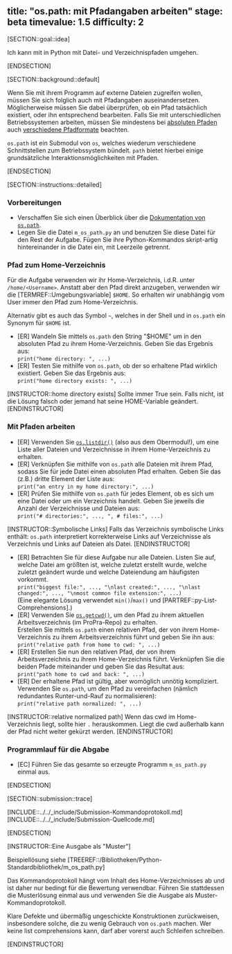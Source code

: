 title: "os.path: mit Pfadangaben arbeiten"
stage: beta
timevalue: 1.5
difficulty: 2
---

[SECTION::goal::idea]

Ich kann mit in Python mit Datei- und Verzeichnispfaden umgehen.

[ENDSECTION]

[SECTION::background::default]

Wenn Sie mit ihrem Programm auf externe Dateien zugreifen wollen, müssen Sie sich folglich auch 
mit Pfadangaben auseinandersetzen. Möglicherweise müssen Sie dabei überprüfen, ob ein Pfad 
tatsächlich existiert, oder ihn entsprechend bearbeiten. Falls Sie mit unterschiedlichen 
Betriebssystemen arbeiten, müssen Sie mindestens bei 
[absoluten Pfaden](https://www.redhat.com/sysadmin/linux-path-absolute-relative) 
auch 
[verschiedene Pfadformate](https://stackoverflow.com/a/62328554/2810305) 
beachten.

`os.path` ist ein Submodul von `os`, welches wiederum verschiedene Schnittstellen zum 
Betriebssystem bündelt. `path` bietet hierbei einige grundsätzliche Interaktionsmöglichkeiten 
mit Pfaden.

[ENDSECTION]

[SECTION::instructions::detailed]

### Vorbereitungen

- Verschaffen Sie sich einen Überblick über die
  [Dokumentation von `os.path`](https://docs.python.org/3/library/os.path.html).
- Legen Sie die Datei `m_os_path.py` an und benutzen Sie diese Datei für den Rest der 
  Aufgabe. Fügen Sie ihre Python-Kommandos skript-artig hintereinander in die Datei ein, mit 
  Leerzeile getrennt.

### Pfad zum Home-Verzeichnis

Für die Aufgabe verwenden wir ihr Home-Verzeichnis, i.d.R. unter `/home/<Username>`. 
Anstatt aber den Pfad direkt anzugeben, verwenden wir die [TERMREF::Umgebungsvariable] `$HOME`. 
So erhalten wir unabhängig vom User immer den Pfad zum Home-Verzeichnis.

Alternativ gibt es auch das Symbol `~`, welches in der Shell und in `os.path` 
ein Synonym für `$HOME` ist.

- [ER] Wandeln Sie mittels `os.path` den String "$HOME" um in den absoluten Pfad zu ihrem Home-Verzeichnis.
  Geben Sie das Ergebnis aus:    
  `print("home directory: ", ...)`
- [ER] Testen Sie mithilfe von `os.path`, ob der so erhaltene Pfad wirklich existiert. 
  Geben Sie das Ergebnis aus:    
  `print("home directory exists: ", ...)`

[INSTRUCTOR::home directory exists]
Sollte immer True sein. Falls nicht, ist die Lösung falsch oder jemand hat seine HOME-Variable geändert.
[ENDINSTRUCTOR]


### Mit Pfaden arbeiten

- [ER] Verwenden Sie [`os.listdir()`](https://docs.python.org/3/library/os.html#os.listdir) (also aus dem Obermodul!), um 
  eine Liste aller Dateien und Verzeichnisse in ihrem Home-Verzeichnis zu erhalten.
- [ER] Verknüpfen Sie mithilfe von `os.path` alle Dateien mit ihrem Pfad, sodass Sie für jede Datei
  einen absoluten Pfad erhalten. Geben Sie das (z.B.) dritte Element der Liste aus:  
  `print("an entry in my home directory:", ...)`
- [ER] Prüfen Sie mithilfe von `os.path` für jedes Element, ob es sich um eine Datei oder um ein 
  Verzeichnis handelt. Geben Sie jeweils die Anzahl der Verzeichnisse und Dateien aus:  
  `print("# directories:", ..., ", # files:", ...)`

[INSTRUCTOR::Symbolische Links]
Falls das Verzeichnis symbolische Links enthält: `os.path` interpretiert korrekterweise
Links auf Verzeichnisse als Verzeichnis und Links auf Dateien als Datei.
[ENDINSTRUCTOR]

- [ER] Betrachten Sie für diese Aufgabe nur alle Dateien. Listen Sie auf, welche Datei am größten 
  ist, welche zuletzt erstellt wurde, welche zuletzt geändert wurde und welche Dateiendung am 
  häufigsten vorkommt.  
  `print("biggest file:", ..., "\nlast created:", ..., "\nlast changed:", ..., "\nmost common file extension:", ...)`  
  (Eine elegante Lösung verwendet `min()`/`max()` und [PARTREF::py-List-Comprehensions].)
- [ER] Verwenden Sie [`os.getcwd()`](https://docs.python.org/3/library/os.html#os.getcwd), um 
  den Pfad zu ihrem aktuellen Arbeitsverzeichnis (im ProPra-Repo) zu erhalten.  
  Erstellen Sie mittels `os.path` einen relativen Pfad, der von ihrem Home-Verzeichnis zu ihrem Arbeitsverzeichnis 
  führt und geben Sie ihn aus:  
  `print("relative path from home to cwd: ", ...)`
- [ER] Erstellen Sie nun den relativen Pfad, der von ihrem Arbeitsverzeichnis zu ihrem 
  Home-Verzeichnis führt. Verknüpfen Sie die beiden Pfade miteinander und geben Sie das Resultat aus:  
  `print("path home to cwd and back: ", ...)`
- [ER] Der erhaltene Pfad ist gültig, aber womöglich unnötig kompliziert. Verwenden Sie 
  `os.path`, um den Pfad zu vereinfachen (nämlich redundantes Runter-und-Rauf zu normalisieren):  
  `print("relative path normalized: ", ...)`

[INSTRUCTOR::relative normalized path]
Wenn das cwd im Home-Verzeichnis liegt, sollte hier `.` herauskommen. Liegt die cwd außerhalb 
kann der Pfad nicht weiter gekürzt werden.
[ENDINSTRUCTOR]

### Programmlauf für die Abgabe

- [EC] Führen Sie das gesamte so erzeugte Programm `m_os_path.py` einmal aus.

[ENDSECTION]

[SECTION::submission::trace]

[INCLUDE::../../_include/Submission-Kommandoprotokoll.md]
[INCLUDE::../../_include/Submission-Quellcode.md]

[ENDSECTION]

[INSTRUCTOR::Eine Ausgabe als "Muster"]

Beispiellösung siehe [TREEREF::/Bibliotheken/Python-Standardbibliothek/m_os_path.py]

Das Kommandoprotokoll hängt vom Inhalt des Home-Verzeichnisses ab und ist daher nur bedingt für 
die Bewertung verwendbar.
Führen Sie stattdessen die Musterlösung einmal aus und verwenden Sie die Ausgabe als 
Muster-Kommandoprotokoll.

Klare Defekte und übermäßig ungeschickte Konstruktionen zurückweisen, insbesondere solche, 
die zu wenig Gebrauch von `os.path` machen.
Wer keine list comprehensions kann, darf aber vorerst auch Schleifen schreiben.

[ENDINSTRUCTOR]
